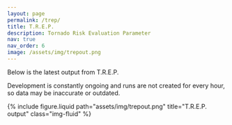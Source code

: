 ```yaml
---
layout: page
permalink: /trep/
title: T.R.E.P.
description: Tornado Risk Evaluation Parameter
nav: true
nav_order: 6
image: /assets/img/trepout.png
---
```


Below is the latest output from T.R.E.P.

Development is constantly ongoing and runs are not created for every hour, so data may be inaccurate or outdated.

<div class="row">
  <div class="col-xl-1">
    {% include figure.liquid path="assets/img/trepout.png" title="T.R.E.P. output" class="img-fluid" %}
  </div>

